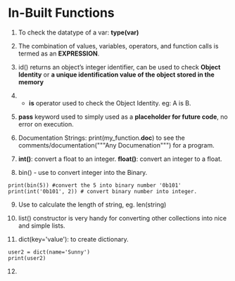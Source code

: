 # In-Built Functions

1. To check the datatype of a var: **type(var)**

2. The combination of values, variables, operators, and function calls is termed as an **EXPRESSION**.

3. id() returns an object’s integer identifier, can be used to check **Object Identity** or **a unique identification value of the object stored in the memory**

4. - **is** operator used to check the Object Identity. eg: A is B.

5. **pass** keyword used to simply used as a **placeholder for future code**, no error on execution.

6. Documentation Strings: print(my_function.__doc__) to see the comments/documentation("""Any Documenation""") for a program.

7. **int()**: convert a float to an integer.
   **float()**: convert an integer to a float.

8. bin() - use to convert integer into the Binary.
```eg.
print(bin(5)) #convert the 5 into binary number '0b101'
print(int('0b101', 2)) # convert binary number into integer.
```

9. Use to calculate the length of string, eg. len(string)

10. list() constructor is very handy for converting other collections into nice and simple lists.

11. dict(key='value'): to create dictionary.
```
user2 = dict(name='Sunny')
print(user2)
```
12. 